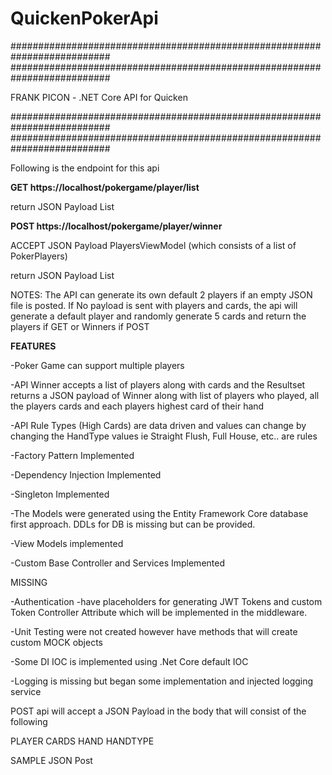 # QuickenPokerApi

##########################################################################
##########################################################################

FRANK PICON - .NET Core API for Quicken

##########################################################################
##########################################################################

Following is the endpoint for this api 

**GET https://localhost/pokergame/player/list**

return JSON Payload List<PlayerViewModel>

**POST https://localhost/pokergame/player/winner**

ACCEPT JSON Payload PlayersViewModel (which consists of a list of PokerPlayers)

return JSON Payload List<WinnerViewModel> 

NOTES:
The API can generate its own default 2 players if an empty JSON file is posted. 
If No payload is sent with players and cards, the api will generate a default player and randomly generate 5 cards and return the players if GET or Winners if POST

**FEATURES**

-Poker Game can support multiple players

-API Winner accepts a list of players along with cards and the Resultset returns a JSON payload of Winner along with list of players who played, all the players cards and each players highest card of their hand

-API Rule Types (High Cards) are data driven and values can change by changing the HandType values ie Straight Flush, Full House, etc.. are rules 

-Factory Pattern Implemented

-Dependency Injection Implemented

-Singleton Implemented

-The Models were generated using the Entity Framework Core database first approach. DDLs for DB is missing but can be provided. 

-View Models implemented

-Custom Base Controller and Services Implemented


MISSING

-Authentication -have placeholders for generating JWT Tokens and custom Token Controller Attribute which will be implemented in the middleware.

-Unit Testing were not created however have methods that will create custom MOCK objects 

-Some DI IOC is implemented using .Net Core default IOC

-Logging is missing but began some implementation and injected logging service


POST api will accept a JSON Payload in the body that will consist of the following

PLAYER
  CARDS
  HAND
    HANDTYPE

SAMPLE JSON Post 


